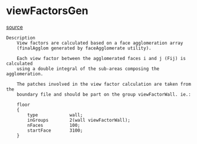 # viewFactorsGen

[source](github.com/OpenFOAM-jp/OpenFOAM-utilities-tutorials-jp/blob/master/v1906/preProcessing/viewFactorsGen/viewFactorsGen.C/viewFactorsGen.C)

```
Description
    View factors are calculated based on a face agglomeration array
    (finalAgglom generated by faceAgglomerate utility).

    Each view factor between the agglomerated faces i and j (Fij) is calculated
    using a double integral of the sub-areas composing the agglomeration.

    The patches involved in the view factor calculation are taken from the
    boundary file and should be part on the group viewFactorWall. ie.:

    floor
    {
        type            wall;
        inGroups        2(wall viewFactorWall);
        nFaces          100;
        startFace       3100;
    }


```

